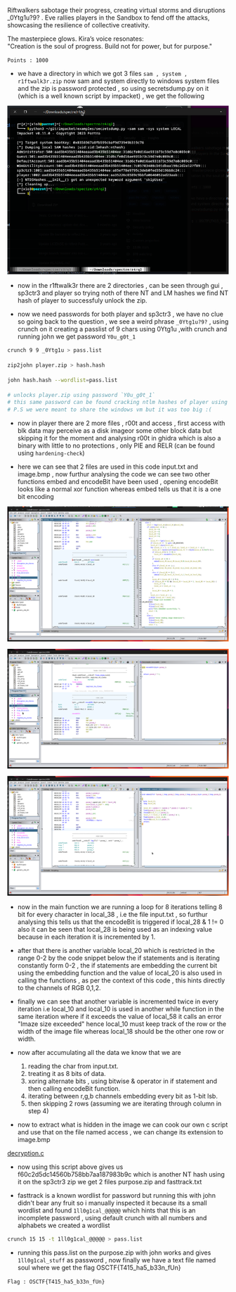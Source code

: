 Riftwalkers sabotage their progress, creating virtual storms and disruptions _0Ytg1u?9? . Eve rallies players in the Sandbox to fend off the attacks, showcasing the resilience of collective creativity.

The masterpiece glows. Kira’s voice resonates:  
"Creation is the soul of progress. Build not for power, but for purpose."

`Points : 1000`

- we have a directory in which we got 3 files `sam , system , r1ftwalk3r.zip` now sam and system directly to windows system files and the zip is password protected , so using secretsdump.py on it (which is a well known script by impacket) , we get the following 

![[secretsdump.png]](secretsdump.png)

- now in the r1ftwalk3r there are 2 directories , can be seen through gui , sp3ctr3 and player so trying noth of there NT and LM hashes we find NT hash of player to successfuly unlock the zip.

- now we need passwords for both player and sp3ctr3 , we have no clue so going back to the question , we see a weird phrase  `_0Ytg1u?9?` , using crunch on it creating a passlist of 9 chars using 0Ytg1u ,with crunch and running john we get password `Y0u_g0t_1` 

``` sh
crunch 9 9 _0Ytg1u > pass.list

zip2john player.zip > hash.hash

john hash.hash --wordlist=pass.list

# unlocks player.zip using password `Y0u_g0t_1`
# this same password can be found cracking ntlm hashes of player using hashcat with same pass list but that is an unnecessary step while working with directories and not the real system 
# P.S we were meant to share the windows vm but it was too big :(
```

- now in player there are 2 more files , r00t and access , first access with blk data may perceive as  a disk imageor some other block data but skipping it for the moment and analysing r00t in ghidra which is also a binary with little to no protections , only PIE and RELR (can be found using `hardening-check`)

- here we can see that 2 files are used in this code input.txt and image.bmp , now furthur analysing the code we can see two other functions embed and encodeBit have been used , opening encodeBit looks like a normal xor function whereas embed tells us that it is a one bit encoding 

![[main.png]](main.png)

![[encodeBit.png]](encodeBit.png)

![[embed.png]](embed.png)

- now in the main function we are running a loop for 8 iterations telling 8 bit for every character in local_38 , i.e the file input.txt , so furthur analysing this tells us that the encodeBit is triggered if local_28 & 1 != 0 also it can be seen that local_28 is being used as an indexing value because in each iteration it is incremented by 1.

- after that there is another variable local_20 which is restricted in the range 0-2 by the code snippet below the if statements and is iterating constantly form 0-2 , the if statements are embedding the current bit using the embedding function and the value of local_20 is also used in calling the functions , as per the context of this code , this hints directly to the channels of RGB 0,1,2.

- finally we can see that another variable is incremented twice in every iteration i.e local_10 and local_10 is used in another while function in the same iteration where if it exceeds the value of local_58 it calls an error "Imaze size exceeded" hence local_10 must keep track of the row or the width of the image file whereas local_18 should be the other one row or width.

- now after accumulating all the data we know that we are
	1. reading the char from input.txt.
	2. treating it as 8 bits of data.
	3. xoring alternate bits , using bitwise & operator in if statement and then calling encodeBit function.
	4. iterating between r,g,b channels embedding every bit as 1-bit lsb. 
	5. then skipping 2 rows (assuming we are iterating through column in step 4)

- now to extract what is hidden in the image we can cook our own c script and use that on the file named access , we can change its extension to image.bmp

[decryption.c](decryption.c)

- now using this script above gives us f60c2d5dc14560b758bb7aa187983b9c which is another NT hash using it on the sp3ctr3 zip we get 2 files purpose.zip and fasttrack.txt

- fasttrack is  a known wordlist for password but running this with john didn't bear any fruit so i manually inspected it because its a small wordlist and found `1ll0g1cal_@@@@@`  which hints that this is an incomplete password , using default crunch with all numbers and alphabets we created a wordlist 
```sh
crunch 15 15 -t 1ll0g1cal_@@@@@ > pass.list
```

- running this pass.list on the purpose.zip with john works and gives `1ll0g1cal_stuff` as password , now finally we have a text file named soul where we get the flag OSCTF{T415_ha5_b33n_fUn}

`Flag : OSCTF{T415_ha5_b33n_fUn}`
